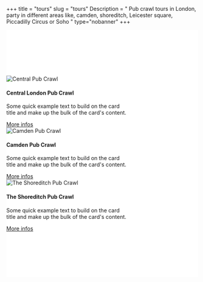 ﻿+++
title = "tours"
slug = "tours"
Description = " Pub crawl tours in London, party in different areas like, camden, shoreditch, Leicester square, Piccadilly Circus or Soho "
type="nobanner"
+++



<section class="mbr-section mbr-after-navbar" id="msg-box5-1u" style="background-color: rgb(255, 255, 255); padding-top: 120px; padding-bottom: 120px;">


<div class="container">
  <div class="row">
    <div class="col-12 col-md-4">
      <div class="card" style="width: 20rem;">
  <img class="card-img-top" src="/images/pub-crawl-london.jpg" alt="Central Pub Crawl">
  <div class="card-block">
    <h4 class="card-title">Central London Pub Crawl</h4>
    <p class="card-text">Some quick example text to build on the card title and make up the bulk of the card's content.</p>
    <a href="/the-tours/central-london-pub-crawl/" class="btn btn-success">More infos</a>
  </div>
</div>
    </div>
    <div class="col-12 col-md-4">
      <div class="card" style="width: 20rem;">
  <img class="card-img-top" src="/images/camden-pub-crawl-1.jpg" alt="Camden Pub Crawl">
  <div class="card-block">
    <h4 class="card-title">Camden Pub Crawl</h4>
    <p class="card-text">Some quick example text to build on the card title and make up the bulk of the card's content.</p>
    <a href="#" class="btn btn-success">More infos</a>
  </div>
</div>
    </div>
    <div class="col-12 col-md-4">
      <div class="card" style="width: 20rem;">
  <img class="card-img-top" src="/images/the-shoreditch-pubcrawl.jpg" alt="The Shoreditch Pub Crawl">
  <div class="card-block">
    <h4 class="card-title">The Shoreditch Pub Crawl</h4>
    <p class="card-text">Some quick example text to build on the card title and make up the bulk of the card's content.</p>
    <a href="/the-tours/the-shoreditch-pub-crawl/" class="btn btn-success">More infos</a>
  </div>
</div>
    </div>
  </div>
</div>




</section>
